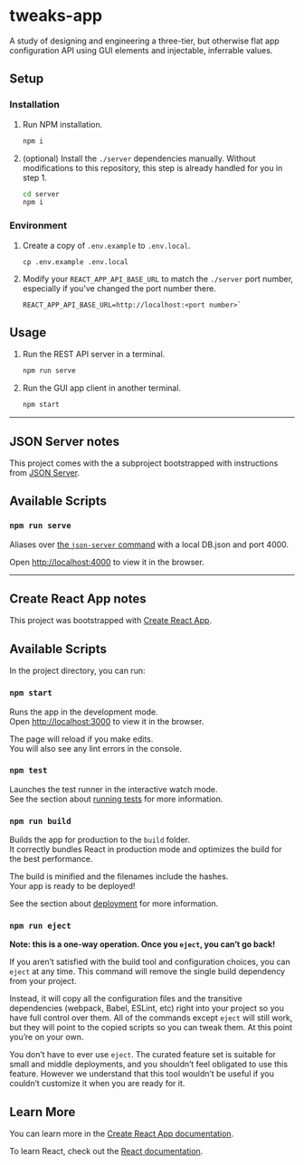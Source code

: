 # tweaks-app

A study of designing and engineering a three-tier, but otherwise flat app configuration API using GUI elements and injectable, inferrable values.

## Setup

### Installation

1. Run NPM installation.

   ```sh
   npm i
   ```

2. (optional) Install the `./server` dependencies manually. Without modifications to this repository, this step is already handled for you in step 1.

   ```sh
   cd server
   npm i
   ```

### Environment

1. Create a copy of `.env.example` to `.env.local`.

   ```
   cp .env.example .env.local
   ```

2. Modify your `REACT_APP_API_BASE_URL` to match the `./server` port number, especially if you've changed the port number there.

   ```properties
   REACT_APP_API_BASE_URL=http://localhost:<port number>`
   ```

## Usage

1. Run the REST API server in a terminal.
   ```sh
   npm run serve
   ```

2. Run the GUI app client in another terminal.
   ```sh
   npm start
   ```

----

## JSON Server notes

This project comes with the a subproject bootstrapped with instructions from [JSON Server](https://github.com/typicode/json-server#getting-started).

## Available Scripts

### `npm run serve`

Aliases over [the `json-server` command](https://github.com/typicode/json-server#cli-usage) with a local DB.json and port 4000.

Open [http://localhost:4000](http://localhost:4000) to view it in the browser.

----

## Create React App notes

This project was bootstrapped with [Create React App](https://github.com/facebook/create-react-app).

## Available Scripts

In the project directory, you can run:

### `npm start`

Runs the app in the development mode.\
Open [http://localhost:3000](http://localhost:3000) to view it in the browser.

The page will reload if you make edits.\
You will also see any lint errors in the console.

### `npm test`

Launches the test runner in the interactive watch mode.\
See the section about [running tests](https://facebook.github.io/create-react-app/docs/running-tests) for more information.

### `npm run build`

Builds the app for production to the `build` folder.\
It correctly bundles React in production mode and optimizes the build for the best performance.

The build is minified and the filenames include the hashes.\
Your app is ready to be deployed!

See the section about [deployment](https://facebook.github.io/create-react-app/docs/deployment) for more information.

### `npm run eject`

**Note: this is a one-way operation. Once you `eject`, you can’t go back!**

If you aren’t satisfied with the build tool and configuration choices, you can `eject` at any time. This command will remove the single build dependency from your project.

Instead, it will copy all the configuration files and the transitive dependencies (webpack, Babel, ESLint, etc) right into your project so you have full control over them. All of the commands except `eject` will still work, but they will point to the copied scripts so you can tweak them. At this point you’re on your own.

You don’t have to ever use `eject`. The curated feature set is suitable for small and middle deployments, and you shouldn’t feel obligated to use this feature. However we understand that this tool wouldn’t be useful if you couldn’t customize it when you are ready for it.

## Learn More

You can learn more in the [Create React App documentation](https://facebook.github.io/create-react-app/docs/getting-started).

To learn React, check out the [React documentation](https://reactjs.org/).
